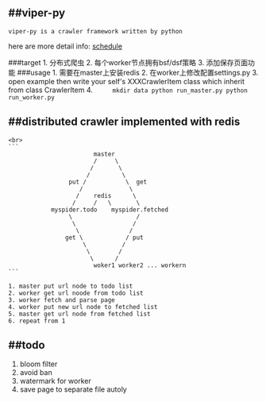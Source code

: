 ##viper-py
----------
    viper-py is a crawler framework written by python
here are more detail info: [schedule](https://github.com/AssassinPig/viper-py/blob/master/schedule.md)

###target
    1. 分布式爬虫
    2. 每个worker节点拥有bsf/dsf策略
    3. 添加保存页面功能
###usage
    1. 需要在master上安装redis
    2. 在worker上修改配置settings.py
    3. open example then write your self's XXXCrawlerItem class which inherit from class CrawlerItem 
    4. 
        ``` 	
    	mkdir data
    	python run_master.py
    	python run_worker.py
	```

##distributed crawler implemented with redis
------
    <br>
    ```
                            master 
                            /     \              
                           /       \
                          /         \
                     put /           \  get
                        /             \
                       /    redis      \
                      /     /   \       \
                myspider.todo    myspider.fetched   
                     \                  / 
                      \                /
                       \              /
                    get \            / put
                         \          /  
                          \        /
                           \      /
                            woker1 worker2 ... workern
    ```

    1. master put url node to todo list
    2. worker get url noode from todo list
    3. worker fetch and parse page
    4. worker put new url node to fetched list
    5. master get url node from fetched list 
    6. repeat from 1

##todo
------
1. bloom filter
2. avoid ban
3. watermark for worker
4. save page to separate file autoly
